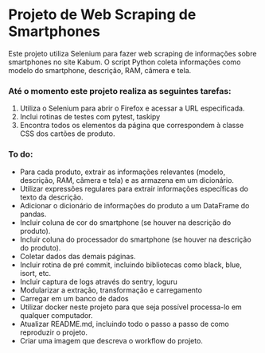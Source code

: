 # Projeto de Web Scraping de Smartphones

Este projeto utiliza Selenium para fazer web scraping de informações sobre smartphones no site Kabum. O script Python coleta informações como modelo do smartphone, descrição, RAM, câmera e tela.

### Até o momento este projeto realiza as seguintes tarefas:

1. Utiliza o Selenium para abrir o Firefox e acessar a URL especificada.
2. Inclui rotinas de testes com pytest, taskipy
3. Encontra todos os elementos da página que correspondem à classe CSS dos cartões de produto.

### To do:

* Para cada produto, extrair as informações relevantes (modelo, descrição, RAM, câmera e tela) e as armazena em um dicionário.
* Utilizar expressões regulares para extrair informações específicas do texto da descrição.
* Adicionar o dicionário de informações do produto a um DataFrame do pandas.
* Incluir coluna de cor do smartphone (se houver na descrição do produto).
* Incluir coluna do processador do smartphone (se houver na descrição do produto).
* Coletar dados das demais páginas.
* Incluir rotina de pré commit, incluindo bibliotecas como black, blue, isort, etc.
* Incluir captura de logs através do sentry, loguru
* Modularizar a extração, transformação e carregamento
* Carregar em um banco de dados
* Utilizar docker neste projeto para que seja possível processa-lo em qualquer computador.
* Atualizar README.md, incluindo todo o passo a passo de como reproduzir o projeto.
* Criar uma imagem que descreva o workflow do projeto.
